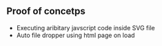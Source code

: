 ## Proof of concetps
- Executing aribitary javscript code inside SVG file
- Auto file dropper using html page on load
